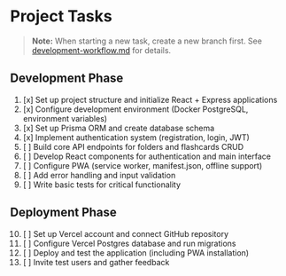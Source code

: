 # Project Tasks

> **Note:** When starting a new task, create a new branch first. See [development-workflow.md](development-workflow.md) for details.

## Development Phase
1. [x] Set up project structure and initialize React + Express applications
2. [x] Configure development environment (Docker PostgreSQL, environment variables)
3. [x] Set up Prisma ORM and create database schema
4. [x] Implement authentication system (registration, login, JWT)
5. [ ] Build core API endpoints for folders and flashcards CRUD
6. [ ] Develop React components for authentication and main interface
7. [ ] Configure PWA (service worker, manifest.json, offline support)
8. [ ] Add error handling and input validation
9. [ ] Write basic tests for critical functionality

## Deployment Phase
10. [ ] Set up Vercel account and connect GitHub repository
11. [ ] Configure Vercel Postgres database and run migrations
12. [ ] Deploy and test the application (including PWA installation)
13. [ ] Invite test users and gather feedback
